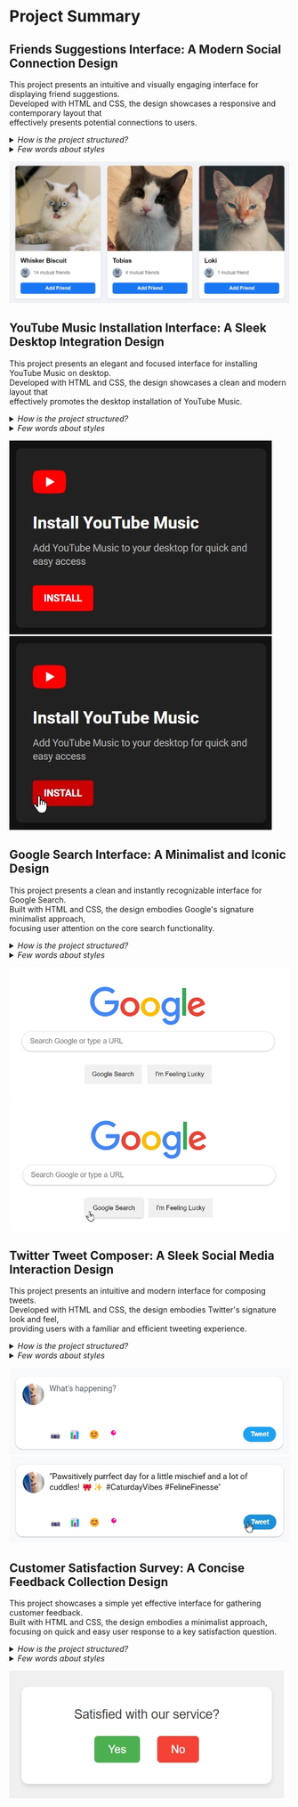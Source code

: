 # Project Summary

## Friends Suggestions Interface: A Modern Social Connection Design ##

This project presents an intuitive and visually engaging interface for displaying friend suggestions. <br>
Developed with HTML and CSS, the design showcases a responsive and contemporary layout that <br>
effectively presents potential connections to users.

<details>
<summary><i>How is the project structured?</i></summary>
  
>The interface features a container that acts as a <br>
>**central hub for displaying suggested friend profiles**. <br>
>
>Each suggestion is represented by a **distinct card-like structure**, which <br>
>includes the user's profile picture, name, and mutual friend information. <br>
>
>An "Add Friend" button is prominently displayed, <br>
>**allowing for quick and easy connection initiation**.

</details>

<details>
<summary><i>Few words about styles</i></summary>
  
>The CSS styles employed in this project significantly enhance <br>
>the **overall aesthetics and functionality of the interface**. <br>
>
>The use of a cohesive color scheme, modern typography, and <br>
>thoughtful spacing creates a **visually appealing and user-friendly experience**. <br>
>
>The profile cards are styled with subtle shadows and rounded corners, <br>
>providing a **polished and contemporary appearance**.

</details>

<img src="screenshots/friends-suggestions.jpg" alt="friends-suggestions"><br>


## YouTube Music Installation Interface: A Sleek Desktop Integration Design ##

This project presents an elegant and focused interface for installing YouTube Music on desktop. <br>
Developed with HTML and CSS, the design showcases a clean and modern layout that <br>
effectively promotes the desktop installation of YouTube Music.

<details>
<summary><i>How is the project structured?</i></summary>

>The interface features a compact container that serves as a <br>
>**central promotional unit for YouTube Music desktop installation**. <br>
>
>The content includes the YouTube Music logo, a clear title, <br>
>a concise description of the benefits, and a prominent install button. <br>
>
>This structure provides users with all necessary information <br>
>and a clear call-to-action in a single, focused view.
</details>

<details>
<summary><i>Few words about styles</i></summary>

>The CSS styles employed contribute significantly to the <br>
>**overall aesthetics and brand consistency of the interface**. <br>
>
>The use of YouTube's signature colors, modern typography, and <br>
>thoughtful spacing creates a **visually appealing and on-brand experience**. <br>
>
>The dark theme aligns with YouTube Music's interface, <br>
>providing a **cohesive and familiar environment** for users.
</details>

<img src="screenshots/youtube-music.jpg" alt="youtube-music" display="block"><br>
<img src="screenshots/youtube-music-pointer.jpg" alt="youtube-music-pointer"><br>


## Google Search Interface: A Minimalist and Iconic Design ##

This project presents a clean and instantly recognizable interface for Google Search. <br>
Built with HTML and CSS, the design embodies Google's signature minimalist approach, <br>
focusing user attention on the core search functionality.

<details>
<summary><i>How is the project structured?</i></summary>
  
>The interface is composed of three main elements, centrally aligned:
>
>1. The iconic Google logo
>2. A prominent search input field
>3. Two action buttons: "Google Search" and "I'm Feeling Lucky"
>
>This simple structure provides users with a **clear and intuitive search experience**, <br>
>maintaining Google's commitment to simplicity and ease of use.
</details>

<details>
<summary><i>Few words about styles</i></summary>
  
>The CSS styles employed in this project contribute to the <br>
>**clean and uncluttered look characteristic of Google**. <br>
>
>The use of subtle shadows, rounded corners on the search input, <br>
>and carefully chosen spacing creates a **modern yet familiar interface**. <br>
>
>The hover effects on buttons provide subtle interactivity, <br>
>enhancing the user experience without compromising simplicity.
</details>

<img src="screenshots/google-search.jpg" alt="google-search"><br>
<img src="screenshots/google-search-pointer.jpg" alt="google-search-pointer"><br>

## Twitter Tweet Composer: A Sleek Social Media Interaction Design ##

This project presents an intuitive and modern interface for composing tweets. <br>
Developed with HTML and CSS, the design embodies Twitter's signature look and feel, <br>
providing users with a familiar and efficient tweeting experience.

<details>
<summary><i>How is the project structured?</i></summary>
  
>The interface consists of several key components:
>
>- A user avatar for visual identification
>- A spacious text area for tweet composition
>- A row of action buttons for adding media and other content
>- A prominent "Tweet" button for posting
>
>This structure offers users a **comprehensive set of tools** for crafting tweets, <br>
>while maintaining a clean and uncluttered appearance.
</details>

<details>
<summary><i>Few words about styles</i></summary>
  
>The CSS styles employed contribute significantly to the <br>
>**Twitter-like aesthetics and functionality of the interface**. <br>
>
>The use of Twitter's signature blue, rounded corners, and <br>
>carefully chosen spacing creates a **visually cohesive and branded experience**. <br>
>
>Responsive design ensures the component looks great on various screen sizes, <br>
>maintaining **usability across devices**.
</details>

<img src="screenshots/twitter-text-box.jpg" alt="twitter-text-box"><br>
<img src="screenshots/twitter-text-box-pointer.jpg" alt="twitter-text-box-pointer"><br>

## Customer Satisfaction Survey: A Concise Feedback Collection Design ##

This project showcases a simple yet effective interface for gathering customer feedback. <br>
Built with HTML and CSS, the design embodies a minimalist approach, <br>
focusing on quick and easy user response to a key satisfaction question.

<details>
<summary><i>How is the project structured?</i></summary>
  
>The interface consists of three main elements:
>
>1. A clear question: "Satisfied with our service?"
>2. Two response buttons: "Yes" and "No"
>3. A containing card for visual separation
>
>This straightforward structure provides users with a **clear and immediate way to provide feedback**, <br>
>maximizing response rates through simplicity and ease of use.
</details>

<details>
<summary><i>Few words about styles</i></summary>

>The CSS styles employed in this project contribute to a <br>
>**clean, professional, and approachable look**. <br>
>
>The use of contrasting colors for the buttons, subtle shadows, <br>
>and rounded corners creates a **modern and inviting interface**. <br>
>
>The centered layout and responsive design ensure <br>
>the survey looks great and functions well on various devices.
</details>

<img src="screenshots/service-feedback.jpg" alt="service-feedback"><br>
